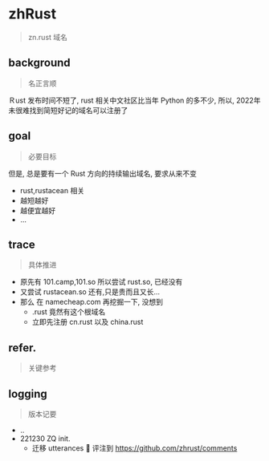 # zhRust
> zn.rust 域名

## background
> 名正言顺

Ｒust 发布时间不短了,
rust 相关中文社区比当年 Python 的多不少,
所以, 2022年未很难找到简短好记的域名可以注册了


## goal
> 必要目标

但是, 总是要有一个 Rust 方向的持续输出域名, 
要求从来不变

- rust,rustacean 相关
- 越短越好
- 越便宜越好
- ...


## trace
> 具体推进

- 原先有 101.camp,101.so 所以尝试 rust.so, 已经没有
- 又尝试 rustacean.so 还有,只是贵而且又长...
- 那么 在 namecheap.com 再挖掘一下, 没想到
    - .rust 竟然有这个根域名
    - 立即先注册 cn.rust 以及 china.rust


## refer.
> 关键参考

## logging
> 版本记要

- ..
- 221230 ZQ init.
    - 迁移 utterances 🔮 评注到 https://github.com/zhrust/comments